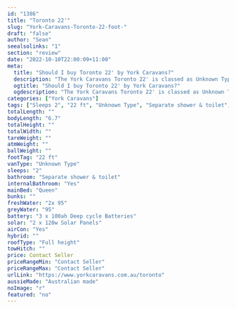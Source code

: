 ```yaml
---
id: "1386"
title: "Toronto 22'"
slug: "York-Caravans-Toronto-22-foot-"
draft: "false"
author: "Sean"
seealsolinks: "1"
section: "review"
date: "2022-10-10T22:00:09+11:00"
meta:
  title: "Should I buy Toronto 22' by York Caravans?"
  description: "The York Caravans Toronto 22' is classed as Unknown Type, and sleeps 2 people. It is Australian made and comes in at 22 ft. It generally has Separate shower & toilet."
  ogtitle: "Should I buy Toronto 22' by York Caravans?"
  ogdescription: "The York Caravans Toronto 22' is classed as Unknown Type, and sleeps 2 people. It is Australian made and comes in at 22 ft. It generally has Separate shower & toilet."
categories: ["York Caravans"]
tags: ["Sleeps 2", "22 ft", "Unknown Type", "Separate shower & toilet", "Full height", "Price Unknown", "Australian made"]
totalLength: ""
bodyLength: "6.7"
totalHeight: ""
totalWidth: ""
tareWeight: ""
atmWeight: ""
ballWeight: ""
footTag: "22 ft"
vanType: "Unknown Type"
sleeps: "2"
bathroom: "Separate shower & toilet"
internalBathroom: "Yes"
mainBed: "Queen"
bunks: ""
freshWater: "2x 95"
greyWater: "95"
battery: "3 x 100ah Deep cycle Batteries"
solar: "2 x 120w Solar Panels"
airCon: "Yes"
hybrid: ""
roofType: "Full height"
towHitch: ""
price: Contact Seller
priceRangeMin: "Contact Seller"
priceRangeMax: "Contact Seller"
urlLink: "https://www.yorkcaravans.com.au/toronto"
aussieMade: "Australian made"
noImage: "r"
featured: "no"
---
```


